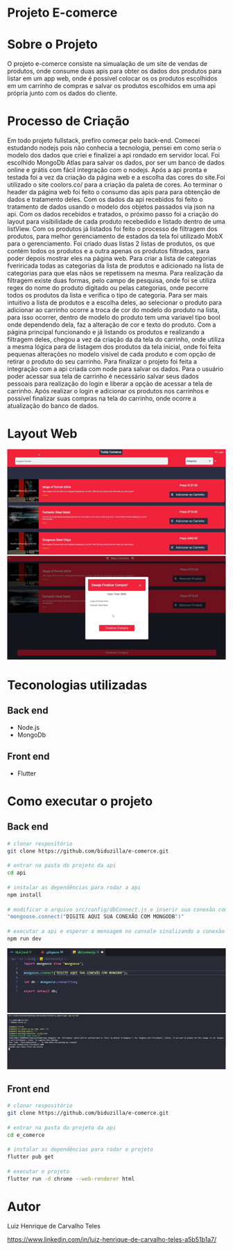 # Projeto E-comerce

# Sobre o Projeto
O projeto e-comerce consiste na simualação de um site de vendas de produtos, onde consume duas apis para obter os dados dos produtos para listar em um app web, onde é possível colocar os os produtos escolhidos em um carrinho de compras e salvar os produtos escolhidos em uma api própria junto com os dados do cliente.


# Processo de Criação
Em todo projeto fullstack, prefiro começar pelo back-end. Comecei estudando nodejs pois não conhecia a tecnologia, pensei em como seria o modelo dos dados que criei e finalizei a api rondado em servidor local. Foi escolhido MongoDb Atlas para salvar os dados, por ser um banco de dados online e grátis com fácil integração com o nodejs. Após a api pronta e testada foi a vez da criação da página web e a escolha das cores do site.Foi utilizado o site coolors.co/ para a criação da paleta de cores. 
Ao terminar o header da página web foi feito o consumo das apis para para obtenção de dados e tratamento deles. Com os dados da api recebidos foi feito o tratamento de dados usando o modelo dos objetos passados via json na api. Com os dados recebidos e tratados, o próximo passo foi a criação do layout para visibilidade de cada produto recebedido e listado dentro de uma listView. Com os produtos já listados  foi feito o processo de filtragem dos produtos, para melhor gerenciamento de estados da tela foi utilizado MobX para o gerenciamento. Foi criado duas listas 2 listas de produtos, os que contém todos os produtos e a outra apenas os produtos filtrados, para poder depois mostrar eles na página web. Para criar a lista de categorias fveriricada todas as categorias da lista de produtos e adicionado na lista de categorias para que elas nãos se repetissem na mesma. Para realização da filtragem existe duas formas, pelo campo de pesquisa, onde foi se utiliza regex do nome do produto digitado ou pelas categorias, onde pecorre todos os produtos da lista e verifica o tipo de categoria.
Para ser mais intuitivo a lista de produtos e a escolha deles, ao selecionar o produto para adicionar ao carrinho ocorre a troca de cor do modelo do produto na lista, para isso ocorrer, dentro de modelo do produto tem uma variavel tipo bool onde dependendo dela, faz a alteração de cor e texto do produto.
Com a página principal funcionando e já listando os produtos e realizando a filtragem deles, chegou a vez da criação da da tela do carrinho, onde utiliza a mesma lógica para de listagem dos produtos da tela inicial, onde foi feita pequenas alterações no modelo visivel de cada produto e com opção de retirar o produto do seu carrinho. Para finalizar o projeto foi feita a integração com a api criada com node para salvar os dados. Para o usuário poder acessar sua tela de carrinho é necessário salvar seus dados pessoais para realização do login e liberar a opção de acessar a tela de carrinho. Após realizar o login e adicionar os produtos nos carrinhos e possível finalizar suas compras na tela do carrinho, onde ocorre a atualização do banco de dados.

# Layout Web
![Web 1](https://github.com/biduzilla/e-comerce/blob/main/assets/home.png)
![Web 2](https://github.com/biduzilla/e-comerce/blob/main/assets/carrinho.png)

# Teconologias utilizadas

## Back end
 - Node.js
 - MongoDb

## Front end
 - Flutter

# Como executar o projeto

## Back end
```bash
# clonar respositório
git clone https://github.com/biduzilla/e-comerce.git

# entrar na pasta do projeto da api
cd api

# instalar as dependências para rodar a api
npm install

# modificar o arquivo src/config/dbConnect.js e inserir sua conexão com o mongodb
"mongoose.connect("DIGITE AQUI SUA CONEXÃO COM MONGODB")"

# executar a api e esperar a mensagem no console sinalizando a conexão com o banco de dados
npm run dev
```
![API 1](https://github.com/biduzilla/e-comerce/blob/main/assets/dbConnect.png)
![API 2](https://github.com/biduzilla/e-comerce/blob/main/assets/initApi.png)


## Front end
```bash
# clonar respositório
git clone https://github.com/biduzilla/e-comerce.git

# entrar na pasta do projeto da api
cd e_comerce

# instalar as dependências para rodar o projeto
flutter pub get

# executar o projeto
flutter run -d chrome --web-renderer html
```

# Autor
Luiz Henrique de Carvalho Teles

https://www.linkedin.com/in/luiz-henrique-de-carvalho-teles-a5b51b1a7/



